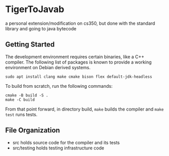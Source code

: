 # TigerToJavab

a personal extension/modification on cs350, but done with the standard library and going to java bytecode

## Getting Started

The development environment requires certain binaries, like a C++
compiler. The following list of packages is known to provide a working
environment on Debian derived systems.

```
sudo apt install clang make cmake bison flex default-jdk-headless
```

To build from scratch, run the following commands:

```
cmake -B build -S .
make -C build
```

From that point forward, in directory build, `make` builds the compiler and `make test` runs
tests.

## File Organization

- src holds source code for the compiler and its tests
- src/testing holds testing infrastructure code
